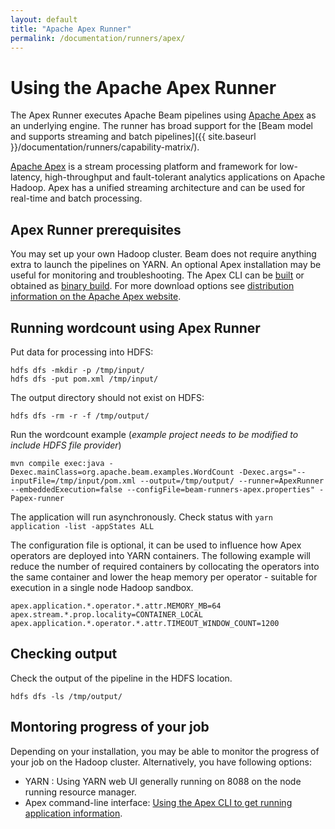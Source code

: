```yaml
---
layout: default
title: "Apache Apex Runner"
permalink: /documentation/runners/apex/
---
```

# Using the Apache Apex Runner

The Apex Runner executes Apache Beam pipelines using [Apache Apex](http://apex.apache.org/) as an underlying engine. The runner has broad support for the [Beam model and supports streaming and batch pipelines]({{ site.baseurl }}/documentation/runners/capability-matrix/).

[Apache Apex](http://apex.apache.org/) is a stream processing platform and framework for low-latency, high-throughput and fault-tolerant analytics applications on Apache Hadoop. Apex has a unified streaming architecture and can be used for real-time and batch processing.

## Apex Runner prerequisites

You may set up your own Hadoop cluster. Beam does not require anything extra to launch the pipelines on YARN.
An optional Apex installation may be useful for monitoring and troubleshooting.
The Apex CLI can be [built](http://apex.apache.org/docs/apex/apex_development_setup/) or
obtained as [binary build](http://www.atrato.io/blog/2017/04/08/apache-apex-cli/).
For more download options see [distribution information on the Apache Apex website](http://apex.apache.org/downloads.html).

## Running wordcount using Apex Runner

Put data for processing into HDFS:
```
hdfs dfs -mkdir -p /tmp/input/
hdfs dfs -put pom.xml /tmp/input/
```

The output directory should not exist on HDFS:
```
hdfs dfs -rm -r -f /tmp/output/
```

Run the wordcount example (*example project needs to be modified to include HDFS file provider*)
```
mvn compile exec:java -Dexec.mainClass=org.apache.beam.examples.WordCount -Dexec.args="--inputFile=/tmp/input/pom.xml --output=/tmp/output/ --runner=ApexRunner --embeddedExecution=false --configFile=beam-runners-apex.properties" -Papex-runner
```

The application will run asynchronously. Check status with `yarn application -list -appStates ALL`

The configuration file is optional, it can be used to influence how Apex operators are deployed into YARN containers.
The following example will reduce the number of required containers by collocating the operators into the same container
and lower the heap memory per operator - suitable for execution in a single node Hadoop sandbox.

```
apex.application.*.operator.*.attr.MEMORY_MB=64
apex.stream.*.prop.locality=CONTAINER_LOCAL
apex.application.*.operator.*.attr.TIMEOUT_WINDOW_COUNT=1200
```


## Checking output

Check the output of the pipeline in the HDFS location.
```
hdfs dfs -ls /tmp/output/
```

## Montoring progress of your job

Depending on your installation, you may be able to monitor the progress of your job on the Hadoop cluster. Alternatively, you have following options:

* YARN : Using YARN web UI generally running on 8088 on the node running resource manager.
* Apex command-line interface: [Using the Apex CLI to get running application information](http://apex.apache.org/docs/apex/apex_cli/#apex-cli-commands).

